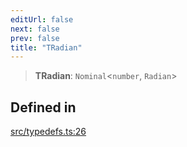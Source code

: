```yaml
---
editUrl: false
next: false
prev: false
title: "TRadian"
---
```


> **TRadian**: `Nominal`\<`number`, `Radian`\>

## Defined in

[src/typedefs.ts:26](https://github.com/fabricjs/fabric.js/blob/v6.0.0-rc4/src/typedefs.ts#L26)
